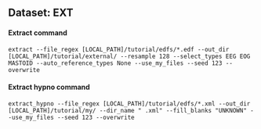 ## Dataset: EXT

#### Extract command
```
extract --file_regex [LOCAL_PATH]/tutorial/edfs/*.edf --out_dir [LOCAL_PATH]/tutorial/external/ --resample 128 --select_types EEG EOG MASTOID --auto_reference_types None --use_my_files --seed 123 --overwrite
```

#### Extract hypno command
```
extract_hypno --file_regex [LOCAL_PATH]/tutorial/edfs/*.xml --out_dir [LOCAL_PATH]/tutorial/my/ --dir_name " .xml" --fill_blanks "UNKNOWN" --use_my_files --seed 123 --overwrite
```